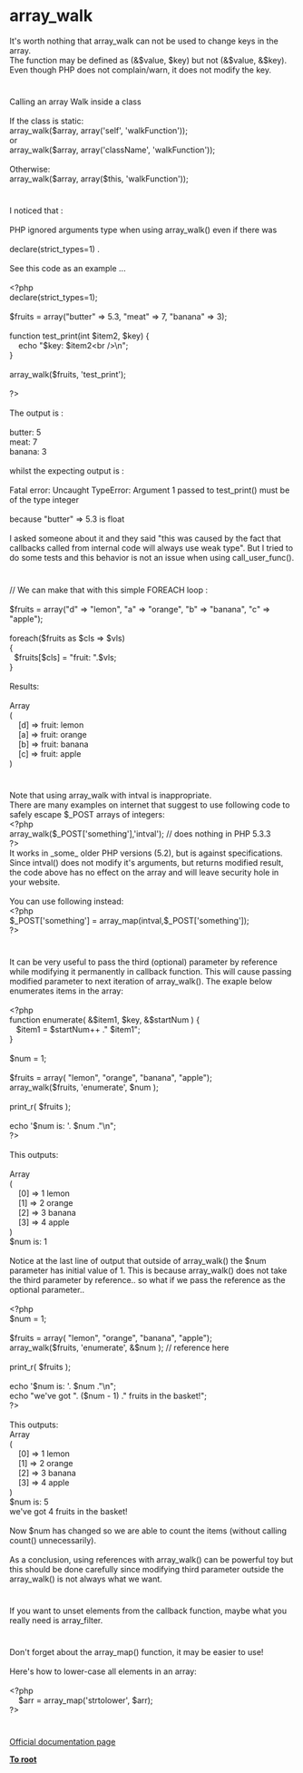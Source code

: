 # array_walk




<div class="phpcode"><span class="html">
It&apos;s worth nothing that array_walk can not be used to change keys in the array.<br>The function may be defined as (&amp;$value, $key) but not (&amp;$value, &amp;$key).<br>Even though PHP does not complain/warn, it does not modify the key.</span>
</div>
  

#


<div class="phpcode"><span class="html">
Calling an array Walk inside a class <br><br>If the class is static:<br>array_walk($array, array(&apos;self&apos;, &apos;walkFunction&apos;));<br>or<br>array_walk($array, array(&apos;className&apos;, &apos;walkFunction&apos;));<br><br>Otherwise:<br>array_walk($array, array($this, &apos;walkFunction&apos;));</span>
</div>
  

#


<div class="phpcode"><span class="html">
I noticed that :<br><br>PHP ignored arguments type when using array_walk() even if there was<br> <br>declare(strict_types=1) . <br><br>See this code as an example ...<br><br><span class="default">&lt;?php<br></span><span class="keyword">declare(</span><span class="default">strict_types</span><span class="keyword">=</span><span class="default">1</span><span class="keyword">);<br><br></span><span class="default">$fruits </span><span class="keyword">= array(</span><span class="string">&quot;butter&quot; </span><span class="keyword">=&gt; </span><span class="default">5.3</span><span class="keyword">, </span><span class="string">&quot;meat&quot; </span><span class="keyword">=&gt; </span><span class="default">7</span><span class="keyword">, </span><span class="string">&quot;banana&quot; </span><span class="keyword">=&gt; </span><span class="default">3</span><span class="keyword">);<br><br>function </span><span class="default">test_print</span><span class="keyword">(</span><span class="default">int $item2</span><span class="keyword">, </span><span class="default">$key</span><span class="keyword">) {<br>&#xA0; &#xA0; echo </span><span class="string">&quot;</span><span class="default">$key</span><span class="string">: </span><span class="default">$item2</span><span class="string">&lt;br /&gt;\n&quot;</span><span class="keyword">;<br>}<br><br></span><span class="default">array_walk</span><span class="keyword">(</span><span class="default">$fruits</span><span class="keyword">, </span><span class="string">&apos;test_print&apos;</span><span class="keyword">);<br><br></span><span class="default">?&gt;<br></span><br>The output is :<br><br>butter: 5<br>meat: 7<br>banana: 3<br><br>whilst the expecting output is :<br><br>Fatal error: Uncaught TypeError: Argument 1 passed to test_print() must be of the type integer<br><br>because &quot;butter&quot; =&gt; 5.3 is float<br><br>I asked someone about it and they said &quot;this was caused by the fact that callbacks called from internal code will always use weak type&quot;. But I tried to do some tests and this behavior is not an issue when using call_user_func().</span>
</div>
  

#


<div class="phpcode"><span class="html">
// We can make that with this simple FOREACH loop : <br><br>$fruits = array(&quot;d&quot; =&gt; &quot;lemon&quot;, &quot;a&quot; =&gt; &quot;orange&quot;, &quot;b&quot; =&gt; &quot;banana&quot;, &quot;c&quot; =&gt; &quot;apple&quot;);<br><br>foreach($fruits as $cls =&gt; $vls)<br>{<br>&#xA0; $fruits[$cls] = &quot;fruit: &quot;.$vls;<br>}<br><br>Results: <br><br>Array<br>(<br>&#xA0; &#xA0; [d] =&gt; fruit: lemon<br>&#xA0; &#xA0; [a] =&gt; fruit: orange<br>&#xA0; &#xA0; [b] =&gt; fruit: banana<br>&#xA0; &#xA0; [c] =&gt; fruit: apple<br>)</span>
</div>
  

#


<div class="phpcode"><span class="html">
Note that using array_walk with intval is inappropriate.<br>There are many examples on internet that suggest to use following code to safely escape $_POST arrays of integers:<br><span class="default">&lt;?php<br>array_walk</span><span class="keyword">(</span><span class="default">$_POST</span><span class="keyword">[</span><span class="string">&apos;something&apos;</span><span class="keyword">],</span><span class="string">&apos;intval&apos;</span><span class="keyword">); </span><span class="comment">// does nothing in PHP 5.3.3<br></span><span class="default">?&gt;<br></span>It works in _some_ older PHP versions (5.2), but is against specifications. Since intval() does not modify it&apos;s arguments, but returns modified result, the code above has no effect on the array and will leave security hole in your website.<br><br>You can use following instead:<br><span class="default">&lt;?php<br>$_POST</span><span class="keyword">[</span><span class="string">&apos;something&apos;</span><span class="keyword">] = </span><span class="default">array_map</span><span class="keyword">(</span><span class="default">intval</span><span class="keyword">,</span><span class="default">$_POST</span><span class="keyword">[</span><span class="string">&apos;something&apos;</span><span class="keyword">]);<br></span><span class="default">?&gt;</span>
</span>
</div>
  

#


<div class="phpcode"><span class="html">
It can be very useful to pass the third (optional) parameter by reference while modifying it permanently in callback function. This will cause passing modified parameter to next iteration of array_walk(). The exaple below enumerates items in the array:
<br>
<br><span class="default">&lt;?php
<br></span><span class="keyword">function </span><span class="default">enumerate</span><span class="keyword">( &amp;</span><span class="default">$item1</span><span class="keyword">, </span><span class="default">$key</span><span class="keyword">, &amp;</span><span class="default">$startNum </span><span class="keyword">) {
<br>&#xA0;&#xA0; </span><span class="default">$item1 </span><span class="keyword">= </span><span class="default">$startNum</span><span class="keyword">++ .</span><span class="string">&quot; </span><span class="default">$item1</span><span class="string">&quot;</span><span class="keyword">;
<br>}
<br>
<br></span><span class="default">$num </span><span class="keyword">= </span><span class="default">1</span><span class="keyword">;
<br>
<br></span><span class="default">$fruits </span><span class="keyword">= array( </span><span class="string">&quot;lemon&quot;</span><span class="keyword">, </span><span class="string">&quot;orange&quot;</span><span class="keyword">, </span><span class="string">&quot;banana&quot;</span><span class="keyword">, </span><span class="string">&quot;apple&quot;</span><span class="keyword">);
<br></span><span class="default">array_walk</span><span class="keyword">(</span><span class="default">$fruits</span><span class="keyword">, </span><span class="string">&apos;enumerate&apos;</span><span class="keyword">, </span><span class="default">$num </span><span class="keyword">);
<br>
<br></span><span class="default">print_r</span><span class="keyword">( </span><span class="default">$fruits </span><span class="keyword">);
<br>
<br>echo </span><span class="string">&apos;$num is: &apos;</span><span class="keyword">. </span><span class="default">$num </span><span class="keyword">.</span><span class="string">&quot;\n&quot;</span><span class="keyword">;
<br></span><span class="default">?&gt;
<br></span>
<br>This outputs:
<br>
<br>Array
<br>(
<br>&#xA0; &#xA0; [0] =&gt; 1 lemon
<br>&#xA0; &#xA0; [1] =&gt; 2 orange
<br>&#xA0; &#xA0; [2] =&gt; 3 banana
<br>&#xA0; &#xA0; [3] =&gt; 4 apple
<br>)
<br>$num is: 1
<br>
<br>Notice at the last line of output that outside of array_walk() the $num parameter has initial value of 1. This is because array_walk() does not take the third parameter by reference.. so what if we pass the reference as the optional parameter..
<br>
<br><span class="default">&lt;?php
<br>$num </span><span class="keyword">= </span><span class="default">1</span><span class="keyword">;
<br>
<br></span><span class="default">$fruits </span><span class="keyword">= array( </span><span class="string">&quot;lemon&quot;</span><span class="keyword">, </span><span class="string">&quot;orange&quot;</span><span class="keyword">, </span><span class="string">&quot;banana&quot;</span><span class="keyword">, </span><span class="string">&quot;apple&quot;</span><span class="keyword">);
<br></span><span class="default">array_walk</span><span class="keyword">(</span><span class="default">$fruits</span><span class="keyword">, </span><span class="string">&apos;enumerate&apos;</span><span class="keyword">, &amp;</span><span class="default">$num </span><span class="keyword">); </span><span class="comment">// reference here
<br>
<br></span><span class="default">print_r</span><span class="keyword">( </span><span class="default">$fruits </span><span class="keyword">);
<br>
<br>echo </span><span class="string">&apos;$num is: &apos;</span><span class="keyword">. </span><span class="default">$num </span><span class="keyword">.</span><span class="string">&quot;\n&quot;</span><span class="keyword">;
<br>echo </span><span class="string">&quot;we&apos;ve got &quot;</span><span class="keyword">. (</span><span class="default">$num </span><span class="keyword">- </span><span class="default">1</span><span class="keyword">) .</span><span class="string">&quot; fruits in the basket!&quot;</span><span class="keyword">;
<br></span><span class="default">?&gt;
<br></span> 
<br>This outputs:
<br>Array
<br>(
<br>&#xA0; &#xA0; [0] =&gt; 1 lemon
<br>&#xA0; &#xA0; [1] =&gt; 2 orange
<br>&#xA0; &#xA0; [2] =&gt; 3 banana
<br>&#xA0; &#xA0; [3] =&gt; 4 apple
<br>)
<br>$num is: 5
<br>we&apos;ve got 4 fruits in the basket!
<br>
<br>Now $num has changed so we are able to count the items (without calling count() unnecessarily).
<br>
<br>As a conclusion, using references with array_walk() can be powerful toy but this should be done carefully since modifying third parameter outside the array_walk() is not always what we want.</span>
</div>
  

#


<div class="phpcode"><span class="html">
If you want to unset elements from the callback function, maybe what you really need is array_filter.</span>
</div>
  

#


<div class="phpcode"><span class="html">
Don&apos;t forget about the array_map() function, it may be easier to use!<br><br>Here&apos;s how to lower-case all elements in an array:<br><br><span class="default">&lt;?php<br>&#xA0; &#xA0; $arr </span><span class="keyword">= </span><span class="default">array_map</span><span class="keyword">(</span><span class="string">&apos;strtolower&apos;</span><span class="keyword">, </span><span class="default">$arr</span><span class="keyword">);<br></span><span class="default">?&gt;</span>
</span>
</div>
  

#

[Official documentation page](https://www.php.net/manual/en/function.array-walk.php)

**[To root](/README.md)**